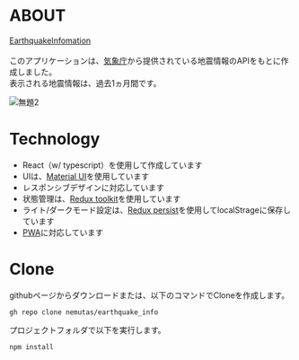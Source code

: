# ABOUT
[EarthquakeInfomation](https://nemutas.github.io/earthquake_info/)<br>
<br>
このアプリケーションは、[気象庁](https://www.jma.go.jp/jma/index.html)から提供されている地震情報のAPIをもとに作成しました。<br>
表示される地震情報は、過去1ヵ月間です。<br>

![無題2](https://user-images.githubusercontent.com/46724121/126518608-f7537dfd-8feb-436d-8045-4a32bb73dab5.png)


# Technology
* React（w/ typescript）を使用して作成しています
* UIは、[Material UI](https://material-ui.com/getting-started/installation/)を使用しています
* レスポンシブデザインに対応しています
* 状態管理は、[Redux toolkit](https://redux-toolkit.js.org/)を使用しています
* ライト/ダークモード設定は、[Redux persist](https://redux-toolkit.js.org/usage/usage-guide#use-with-redux-persist)を使用してlocalStrageに保存しています
* [PWA](https://qiita.com/nemutas/items/8b7d22d4e44d659ef4eb)に対応しています

# Clone
githubページからダウンロードまたは、以下のコマンドでCloneを作成します。
```
gh repo clone nemutas/earthquake_info
```

プロジェクトフォルダで以下を実行します。
```
npm install
```
